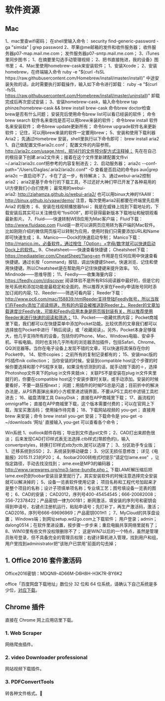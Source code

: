 # 软件资源

## Mac
1、mac里查wifi密码；
在shell里输入命令：
security find-generic-password -ga "simida" | grep password
2、苹果@me邮箱的发件和收件服务器；
收件服务器p07-map.mail.me.com；
发件服务器p07-smtp.mail.me.com；
3、iTunes里同步图书；
1、在摘要里勾选手动管理视频；
2、把书直接拖进，我的设备》图书里；
4、Mac里使用homebrew-cask来安装软件；
1、安装Xcode；
2、安装homebrew，在终端输入命令
ruby -e "$(curl -fsSL https://raw.githubusercontent.com/Homebrew/install/master/install)"
中途安装失败的话，此时需要执行卸载操作，输入如下命令进行卸载：
ruby -e "$(curl -fsSL https://raw.githubusercontent.com/Homebrew/install/master/uninstall)"
卸载完成后再次尝试安装；
3、安装homebrew-cask，输入命令brew tap phinze/homebrew-cask && brew install brew-cask
命令brew doctor检查brew是否有什么问题；
安装完后使用命令brew list可以看已经装的软件；
命令brew search 软件名来查找是否可以用brew来装的软件；
命令brew install 软件名来安装软件；
命令brew update更新所有； 
命令brew upgrade软件名来更新软件； 
记住，可以用brew来装的软件一定要用brew；
5、安装和使用下载利器 Aria2；
先通过Homebrew 安装，shell里执行以下命令即可：
brew install aria2
1、自己做配置文件aria2c.conf；
配置文件的内容参照，http://aria2c.com/usage.html，把14行的文件预分配方式注释掉；
先在在自己的根目录下创建.aria2文件夹；接着在这个文件里新建配置文件vi ~/.aria2/aria2c.conf把参考的内容复制进去；
2、启动服务器；
aria2c --conf-path="/Users/Daglas/.aria2/aria2c.conf" -D
查看是否启动的命令ps aux|grep aria2c
一直启动不了，卡在了这一步，有待解决；
3、通过webui-aria2控制aria2；
aria2是基于命令行的下载工具，不过还好大神们早已开发了各种易用的UI方便我们小白们使用；
最常用的webui-aria2: http://ziahamza.github.io/webui-aria2/
也可以用binux大神的YAAW：http://binux.github.io/yaaw/demo/
注意，每次使用aria2前都要在终端里先启用 Aria2 的服务；
6、安装在线视频播放器fosi；
我是在威锋上找到下载地址的，下载安装后其实可以关注微信号“fosi008”，即可获得最新版本下载地址和秘钥观看最新影片。
7、Fluid——快速转制WEB应用为Mac客户端；
Fluid下载：http://www.fluidapp.com
Fluid是一款可以讲网页应用转为客户端的Mac软件。比如刚刚介绍的微信网页版可以转制为应用，使用时我们只需要添加URL和Name即可快速生成；
8、Manico——Dock的快速启动专制；
Manico下载：http://manico.im，必备软件，通过按住「Option」+字母/数字就可以快速启动Dock上的软件。
9、Cheatsheet——快速查看快捷键；
Cheatsheet下载：https://mediaatelier.com/CheatSheet/?lang=en
作用是在任何应用中快速查看快捷键。通过长按「command」按钮，调出快捷键Sheet，快速浏览、记住和使用快捷键。所以Cheatsheet是在帮助用户记住快捷键来提升效率。
10、Mindnode——思维导图；
11、Feedly——收集海量内容；
https://feedly.com/i/discover
阅读体验不是所有RSS阅读器中最好的，但是它的账号系统和添加功能是最稳定和全面的。所以推荐大家在Feedly申请账号同时添加订阅的内容;
12、Reeder——筛选可看内容；
Reeder下载：http://www.pc6.com/mac/158839.htmlReeder支持登陆Feedly账号，所以当我们在Feedly添加了阅读频道，所有的内容会被推送到Reeder上。Reeder的文章加载速度比Feedly块，可能和Feedly应用本身是网页版封装有关，所以推荐使用Reeder来进行快速的阅读和筛选；
13、Pocket——收藏优质内容；
Pocket商城里下载，我们都可以在快捷菜单中添加Pocket功能。比较优质的文章我们都可以选择放在Pocket中进行「稍后阅读」或「收藏阅读」。另外，Pocket本身足够强大，他几乎支持所有的设备，包括你的iPhone、Mac、Windows电脑、安卓手机、平板电脑。同时也支持几乎所有的浏览器添加插件，包括Safari、Chrome、QQ浏览器等。当你在电子设备上发现不错的文章，可以快速将其保存在你的Pocket中。
14、软件copies；
之前所有的复制记录都有的；
15、安装mac版的PS插件nik collection；
当你安装的时候，安装到compatible host这个步骤的时候你要选择和那个PS程序关联，如果没有侦测到的话，就手动按下面的＋，选择Photoshop文件夹下的plug in文件夹就ok；
关联PS不是安装在plug in文件夹里就行的，你要在compatible host这个安装步骤时关联，或手动添加。安装的时候要看好，不要一路狂按next；
问题；用插件的时候PS总是闪退；目前折中的解决办法是，从PS界面弹出来的小方框里进滤镜界面，不要从PS工具栏中滤镜工具栏进去；
16、磁盘清理工具 DaisyDisk；
直接在APP商城里下载；
17、画流程的 omnigraffle；
直接在APP商城里下载，这个版本需要付费的；可以在官网上下载，淘宝买激活码；
使用操作待完善；
18、下载网站视频的 you-get；
直接用 brew 来安装；命令 brew install you-get 安装；下载命令是
you-get -o ~/downloads ‘网址’
直接输入 you-get 可以查看各个命令；


Win系统
1、outlook邮件存档；
导出到文件选pst文件；
2、CAD打出来颜色很淡；
后来发现CAD打印样式表无法选择.ctb样式(带颜色的)，输入convertpstyles，转换打印样式stb为ctb,就可以选择了；
3、分区助手专业版；
1、迁移系统到SSD；
2、系统装到移动硬盘；
3、分区无损任意修改；
详见《电脑报》2015.11.23的P20；
4、foobar2000转格式时提示“请定位lame.exe”  ，让指定路径，手动去找没找到；
ame.exe是MP3的编码器；http://www.rarewares.org/mp3-lame-bundle.php；
下载LAME解压缩后把lame.exe扔到foobar安装目录里就行了。其实安装软件的时候注意选择完全安装就可以解决掉的；
5、设备一览表软件使用记录；
项目名称和工程代号加起来才是整个项目的名称；设计子项填单项名称；专业填工艺；图号填设备一览表的图号；
6、CAD的安装；
CAD2012，序列号400-45454545；666-20082008；356-72378422；产品密钥一律为001B1；
断网激活，填安装的序列号和密钥会得到申请号，右键点注册机运行，粘贴申请号；先打补丁，再生产激活码，激活；
CAD2016，序列号666-69696969；产品密钥001H1 ；
7、MyCloud的共享盘设置；
Windows端；到网址setup.wd2go.com上下载软件；
用户登录；admin；dalong0514；在软件里进设置，按步骤一步步来；重启电脑共享网络里就有了；
8、WIN10里有些文件没权限删除不了；
这是WIN7以后的一个特点，虽然是管理员账号登录，但不具备完全的管理员权限；右键计算机进入管理，找到用户和组，用户里找到administrator把“该账户已禁用”前面的勾去掉；




## 1. Office 2016 套件激活码
Office2016密钥：MDQN9-4D66M-D6H8H-H3K7R-BY6K2

office「百度网盘下载地址」数位分 32 位和 64 位系统，请确认下自己系统是多少位，[对应下载](https://pan.baidu.com/s/1FESOeWAnHXv02whD7D-t1Q)。

## Chrome 插件
直接在 Chrome 网上应用店里下载。

### 1. Web Scraper
网络爬虫插件。

### 2. video Downloader professional
网站视频下载插件。

### 3. PDFConvertTools
转各种文件格式。
